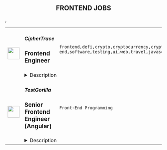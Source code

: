<div align="center"><h2>FRONTEND JOBS</h2></div><table><tr>
                <td width="100" height="100" rowspan="2">
                    <img src="https://remoteok.com/assets/img/jobs/c6a22ae7c509db07a27daf17a6a0a1051666250138.peg" width="38px" height="auto">
                </td>
                <td width="300">
                    <h5>CipherTrace</h5>
                    <h3>Frontend Engineer</h3>
                </td>
                <td width="300">
                    <code>frontend,defi,crypto,cryptocurrency,cryptocurrencies,back-end,software,testing,ui,web,travel,javascript,api,leader,engineer</code>
                </td>
                <td width="200">
                <text>1 days ago</text>
                </td>
                <td width="100" rowspan="2">
                <a href="https://remoteOK.com/remote-jobs/remote-frontend-engineer-ciphertrace-135906" align="right" target="_blank">Apply</a>
                </td>
            </tr>
            <tr>
                <td colspan="3">
                <details><summary>Description</summary>
                <div>CipherTrace, a Mastercard company, is a rapidly growing leader in cryptocurrency intelligence and compliance. Our team has introduced novel solutions to challenges including sanctions compliance for DeFi and the Crypto Travel Rule. Our mission is to grow the blockchain economy by making crypto safe for users and trusted by governments. CipherTrace operates on a global scale to assist banks, cryptocurrency exchanges, law enforcement agencies, regulators, VASPs, and businesses in preventing fraud, human trafficking, money laundering, and other illicit activity where cryptocurrency is involved.</div><div><br></div><div>The ideal candidate should be a passionate, self-motivated, team player with experience working in a quickly evolving environment and who has a willingness to work and learn in a collaborative organization.</div><div><br></div><div><br></div><p></p><h4>Responsibilities</h4><p></p><p></p><ul>
<li>Build the next generation cryptocurrency tools, law enforcement tools, and DeFi platforms.</li>
<li>Build middleware services to interface the UI to the Back End infrastructure.</li>
<li>Write <a href="http://angular.js/" class="postings-link" rel="noopener noreferrer nofollow">Angular.js</a> to display Bitcoin, Ethereum, and other cryptocurrencies cross-platform.</li>
<li>Debug and perform quality testing on the Blockchain cryptocurrency data user interface.</li>
<li>Design reactive API software for real-time cryptocurrency displays.</li>
<li>Write software in JavaScript to allow users to interactively investigate wallets and addresses of multiple cryptocurrencies.</li>
<li>Co-design software APIs with back-end developers to access cryptocurrency feeds.</li>
<li>Develop middleware modules to visualize cryptocurrency transactions.</li>
</ul><p></p><h4>Requirements</h4><p></p><p></p><ul>
<li>8+ years of experience building enterprise JavaScript web applications.</li>
<li>JavaScript, TypeScript, Python, styled components, and frameworks like Angular, React, <a href="http://node.js/" class="postings-link" rel="noopener noreferrer nofollow">Node.js</a>.</li>
<li>SQL/noSQL, Cassandra, PostgreSQL, MySQL, BigQuery, Elasticsearch, GraphQL.</li>
<li>Restful APIs, Kafka, and microservices.</li>
<li>Data visualization app development and concepts.</li>
<li>Blockchain technologies, DeFi, law enforcement software, or cryptocurrencies.</li>
</ul><p></p><h4>Nice to Have</h4><p></p><p></p><ul>
<li>Experience with data visualization libraries like <a href="http://d3.js/" class="postings-link" rel="noopener noreferrer nofollow">D3.js</a>.</li>
<li>Strong communication skills (both spoken and written).</li>
</ul><div><br></div><div><br></div><div><b style="font-size:18px;">Perks & Benefits</b></div><div>We offer a comprehensive benefits package including competitive salaries, bonuses, medical, dental, and vision - which cover domestic partners as well - plus life and disability coverage, 20 vacation days, and a 401K matching plan.</div><br/><br/>Please mention the word **CONVINCING** and tag RMy4yMzguOTkuNTE= when applying to show you read the job post completely (#RMy4yMzguOTkuNTE=). This is a beta feature to avoid spam applicants. Companies can search these words to find applicants that read this and see they're human.
                </details>
                </td>
            </tr>,<tr>
                <td width="100" height="100" rowspan="2">
                    <img src="https://wwr-pro.s3.amazonaws.com/logos/0071/4666/logo.gif" width="38px" height="auto">
                </td>
                <td width="300">
                    <h5>TestGorilla</h5>
                    <h3> Senior Frontend Engineer (Angular)</h3>
                </td>
                <td width="300">
                    <code>Front-End Programming</code>
                </td>
                <td width="200">
                <text>4 days ago</text>
                </td>
                <td width="100" rowspan="2">
                <a href="https://weworkremotely.com/remote-jobs/testgorilla-senior-frontend-engineer-angular" align="right" target="_blank">Apply</a>
                </td>
            </tr>
            <tr>
                <td colspan="3">
                <details><summary>Description</summary>
                <img src="https://we-work-remotely.imgix.net/logos/0071/4666/logo.gif?ixlib=rails-4.0.0&w=50&h=50&dpr=2&fit=fill&auto=compress" />

<p>
  <strong>Headquarters:</strong> Amsterdam, The Netherlands
    <br /><strong>URL:</strong> <a href="https://www.testgorilla.com/">https://www.testgorilla.com/</a>
</p>

<div>Hi there,<br><br>
</div><div>I’m Nicolas, TestGorilla’s Head of Engineering. We’re a fast-growing HR tech startup that helps hiring teams make better hiring decisions faster and bias-free.<br><br>
</div><div>Over the past year, we’ve experienced tremendous growth. More than 7,500 companies have replaced CVs with our assessments to screen candidates in an unbiased and data-driven way.<br><br>
</div><div>As we scale our efforts in 2022 and beyond, we’re looking for a <strong>Senior Frontend Engineer</strong> who’s passionate about joining our quest to help people land dream jobs.<br><br>
</div><div>
<br><br>
</div><h1>The proposition</h1><ul>
<li>Helping shape a fast-growing HR tech startup as an early employee</li>
<li>Fully remote position with bright, motivated, and friendly colleagues around the world </li>
<li>Competitive salary incl. bonus and stock options</li>
<li>Flexible hours and vacation</li>
<li>Paid parental leave </li>
<li>€1000 remote working budget per year</li>
<li>3.5% of salary learning &amp; development budget</li>
</ul><div>
<br><br>
</div><h1>The role in context</h1><div>We are looking for a <strong>Senior Frontend Engineer</strong> to join our engineering department and help us bring our product to Enterprise level maturity. Your work will directly impact hundreds of thousands of users around the world.</div><div> </div><div>As a senior member of the engineering team, you will build and deliver frontend solutions to provide extraordinary product experiences for our users, including SPAs and reusable components for the rapid growth of all our products.</div><div> </div><div>You’ll own the design, code, and deployment of solutions and make sure they perform and scale in production. </div><div> <br><br>
</div><h1>You’ll spend time on the following</h1><ul>
<li>Take full <strong>ownership</strong> of the frontend; from low-level optimizations to improving user experience</li>
<li>Build <strong>reusable</strong> code and libraries for future use</li>
<li>Ensure the technical feasibility of <a href="https://www.testgorilla.com/test-library/role-specific-skills-tests/ux-ui-design-test/">UI/UX designs</a> and propose features and functionalities to the product team</li>
<li>
<strong>Optimize</strong> the application for maximum speed and scalability</li>
<li>Lead the entire <strong>software development and delivery</strong> cycle from ideation to deployment and everything in between</li>
<li>Efficiently utilize <strong>DevOps</strong> tools and practices to deliver high-quality software as well as value to end customers as early as possible</li>
<li>Work in a collaborative, talented <strong>distributed team</strong> across Europe, United States, South America, and Asia</li>
<li>You will act as a <strong>mentor</strong> for less-experienced team members through both your technical knowledge and leadership skills</li>
</ul><div>
<br><br>
</div><h1>Here’s what we’re looking for</h1><ul>
<li>You are inspired by our mission to put <em>one billion people in dream jobs</em>
</li>
<li>You are fully aligned with our <a href="https://www.testgorilla.com/careers/">values</a>
</li>
<li>Experience designing, implementing, running, and maintaining production front-end code using modern client-side development frameworks based on JS/TS such as <a href="https://www.testgorilla.com/test-library/programming-skills-tests/angular-test/">Angular</a>
</li>
<li>You strive for excellence: pixel-perfect, high-quality code, and lightning-fast load times</li>
<li>You care deeply about building a world-class engineering team</li>
<li>You have a solid understanding ofUX/UI design, usability, and accessibility</li>
<li>You are passionate about improving skills and learning new technologies</li>
<li>You enjoy influencing others and always advocate for technical excellence while being open to change</li>
<li>You’re resilient in ambiguous situations and can approach challenges from multiple perspectives</li>
<li>You have strong written and verbal communication skills. You can validate your decisions and communicate them clearly</li>
</ul><div>We typically expect candidates with at least <strong><em>7 years of  Senior Frontend Engineer experience</em></strong> to have the skills mentioned above.<br><br>
</div><h1>Bonus points if ...</h1><ul>
<li>you have experience in a SaaS product based company</li>
<li>you are comfortable with Agile methods, such as Extreme Programming (XP), Scrum, and/or Kanban</li>
<li>you have a working knowledge of cloud technology such as <a href="https://www.testgorilla.com/test-library/role-specific-skills-tests/aws-test/">AWS</a>, Azure, Kubernetes, and Docker</li>
</ul><div><br></div><h1>Interested?</h1><div>Here at TestGorilla, we eat our own dog food. We use our assessment platform to make sure we make the best hiring decisions faster and bias-free. I took one too and I enjoyed it!<br><br>
</div><div>So if this role sounds like a good fit for you, I’d like you to take an assessment so we can get a better idea about whether you would fit the role. It’s also a great opportunity for you to get to know our product! Simply use the Apply button.<br><br>
</div><div>If you’re hired, I’ll do everything I can to help you succeed at <a href="https://www.testgorilla.com/">TestGorilla</a> and throughout the rest of your career.</div>

<p><strong>To apply:</strong> <a href="https://weworkremotely.com/remote-jobs/testgorilla-senior-frontend-engineer-angular">https://weworkremotely.com/remote-jobs/testgorilla-senior-frontend-engineer-angular</a></p>

                </details>
                </td>
            </tr>,<tr>
                <td width="100" height="100" rowspan="2">
                    <img src="https://wwr-pro.s3.amazonaws.com/logos/0006/6308/logo.gif" width="38px" height="auto">
                </td>
                <td width="300">
                    <h5>Slab</h5>
                    <h3> Frontend Engineer </h3>
                </td>
                <td width="300">
                    <code>Front-End Programming</code>
                </td>
                <td width="200">
                <text>153 days ago</text>
                </td>
                <td width="100" rowspan="2">
                <a href="https://weworkremotely.com/remote-jobs/slab-frontend-engineer" align="right" target="_blank">Apply</a>
                </td>
            </tr>
            <tr>
                <td colspan="3">
                <details><summary>Description</summary>
                <img src="https://we-work-remotely.imgix.net/logos/0006/6308/logo.gif?ixlib=rails-4.0.0&w=50&h=50&dpr=2&fit=fill&auto=compress" />

<p>
  <strong>Headquarters:</strong> San Francisco
    <br /><strong>URL:</strong> <a href="https://slab.com/">https://slab.com/</a>
</p>

<div><strong>About:</strong></div><div><br></div><div>At <a href="https://slab.com/">Slab</a>, we believe that knowledge is the foundation of any organization's success. When a team's collective knowledge is accessible, that team's potential is limitless. That's why we're making the workplace a source of learning and purpose through knowledge-sharing. Our product helps teams easily create, organize, and discover knowledge across the entire company, from non-technical to tech-savvy. Thousands of customers rely on Slab across their entire workforces, including Asana, Benchling, and Fivetran.</div><div><br></div><div>As a small product-focused company, you'll join a team of experienced engineers, working on shipping features that delight users, fixing issues that get in their way while keeping our codebase, infrastructure, and tooling modern and well-maintained. We are globally distributed, with processes that minimize meetings and overhead, letting makers build on the maker's schedule.</div><div><strong><br>Technologies we use:</strong></div><ul>
<li>React + TypeScript + Sass</li>
<li>GraphQL + Apollo + Absinthe</li>
<li>Elixir + Phoenix</li>
<li>Postgres + Redis</li>
<li>Docker + Kubernetes</li>
<li>Google Cloud Platform</li>
</ul><div><strong>Sound like you?</strong></div><ul>
<li>You have a strong technical background, with experience solving complex engineering challenges</li>
<li>You love delighting users with great product experiences and resolving issues that get in their way</li>
<li>You're curious to learn and demonstrate the ability to do so very quickly</li>
<li>You communicate with clearly and concisely, whether with teammates or users</li>
<li>You are self-motivated and possess a strong work ethic</li>
<li>You are passionate about knowledge-sharing and identify with Slab's mission and values</li>
</ul><div><strong>What we value:</strong></div><ul>
<li>
<strong>Stay lean</strong> - We strive for the greatest possible impact with the fewest number of employees. We empower our teammates with the most leveraged tools and efficient processes.</li>
<li>
<strong>Default to open</strong> - We encourage and nurture open exchanges of knowledge and ideas — while acting with respect and regard for each other.</li>
<li>
<strong>Think rigorously</strong> - We act and execute after careful thought and examination of known information, while acknowledging the risks we accept in its absence.</li>
<li>
<strong>Say no</strong> - We aim to deliver exceptionally high value in a small set of focus areas. We willingly abstain from good ideas to give only the most promising paths the attention they deserve.</li>
<li>
<strong>The best prevails</strong> - Whether an idea or an individual, the best will rise to the top at Slab. Ideas we pursue can come from anywhere, and individuals gain responsibilities due to outperformance.</li>
<li>
<strong>Global optimization</strong> - We believe that our mission — to make the workplace a source of learning and purpose — is the ultimate priority, above any single project, team, or individual.</li>
</ul><div><strong><br>Benefits:</strong></div><ul>
<li>Full health insurance (USA) or stipend (International)</li>
<li>Wellness &amp; remote work stipends</li>
<li>$5k workspace setup, renewed biannually</li>
<li>7-year options exercise window</li>
</ul><div><em>Slab is an equal opportunity employer. We welcome people of diverse backgrounds, experiences, and perspectives.</em></div><div><br></div>

<p><strong>To apply:</strong> <a href="https://weworkremotely.com/remote-jobs/slab-frontend-engineer">https://weworkremotely.com/remote-jobs/slab-frontend-engineer</a></p>

                </details>
                </td>
            </tr>,<tr>
                <td width="100" height="100" rowspan="2">
                    <img src="https://remotive.com/job/1421232/logo" width="38px" height="auto">
                </td>
                <td width="300">
                    <h5>Hygraph</h5>
                    <h3>Senior Frontend Engineer (f/m/d)</h3>
                </td>
                <td width="300">
                    <code>AWS,developer,frontend,golang</code>
                </td>
                <td width="200">
                <text>16 days ago</text>
                </td>
                <td width="100" rowspan="2">
                <a href="https://remotive.com/remote-jobs/software-dev/senior-frontend-engineer-f-m-d-1421232" align="right" target="_blank">Apply</a>
                </td>
            </tr>
            <tr>
                <td colspan="3">
                <details><summary>Description</summary>
                <p class="sc-1fwbcuw-0 jcrpKX" style="line-height: 1.6em; color: #081026; margin-bottom: 30px; margin-top: 0px; word-break: break-word; font-variant-ligatures: none;"><strong><em><span style="color: #081026;"><span style="font-variant-ligatures: none;">Remote Anywhere<br></span></span></em></strong></p>
<p style="margin-bottom: 4px;"><strong>How you will make an impact</strong><strong><br></strong></p>
<p style="margin-bottom: 4px;"><strong> </strong></p>
<p style="margin-bottom: 4px;">As our <strong>Senior </strong><strong>Frontend Engineer,</strong> you will be working on building an exceptional user experience for the thousands of customers that interact with our product daily. With our product's constant growth and evolution, you will be exposed to interesting challenges as we develop new features, improvements, and changes in our architecture.</p>
<p> </p>
<p style="margin-bottom: 4px;"><strong>Some of your tasks and responsibilities include:</strong></p>
<ul style="margin-bottom: 10px;">
<li style="line-height: 1.8;">Collaborating closely within an autonomous, cross-functional team, solving exciting challenges and planning continuous improvements.</li>
<li style="line-height: 1.8;">Designing and implementing scalable and performant solutions.</li>
<li style="line-height: 1.8;">Participating in the development and adoption of our UI component library.</li>
<li style="line-height: 1.8;">Making architectural decisions and recommendations for creating a best-in-class user experience.</li>
<li style="line-height: 1.8;">Participating as part of internal Engineering Guilds, to identify architectural improvements, and prioritize and act on them.</li>
<li style="line-height: 1.8;">Bringing creative ideas and expertise to the table, having a real impact on our product and engineering practices.</li>
<li style="line-height: 1.8;">Working in an environment that supports your growth.</li>
</ul>
<p style="margin-bottom: 4px;"><strong> </strong></p>
<p style="margin-bottom: 4px;"><strong>Expectations timeline</strong><strong><br></strong></p>
<p style="margin-bottom: 4px;"><strong>1 Month</strong></p>
<p style="margin-bottom: 4px;">You have gone through different onboarding sessions covering our product, current architecture, and relevant services we run on production learned about the company's origin and current vision and met colleagues from different departments as part of onboarding as well as weekly virtual social events.</p>
<p style="margin-bottom: 4px;">You would have started to get to know your teammates, learned how we work daily, and contributed to our codebase.</p>
<p> </p>
<p style="margin-bottom: 4px;"><strong>3 Months</strong></p>
<p style="margin-bottom: 4px;">You will be familiar with most concepts related to our product and worked alongside your teammates to deliver features and improvements on production successfully.</p>
<p style="margin-bottom: 4px;">You would have had a few 1:1s with your team lead to check in on how things are going, you will have participated in some engineering guild sessions and collaborated with fellow engineers to improve our architecture and developer experience.</p>
<p> </p>
<p style="margin-bottom: 4px;"><strong>6 Months</strong></p>
<p style="margin-bottom: 4px;">You will have made solid contributions to our product, influenced our ways of working, shared knowledge, and previous experience helping substantially with important decision-making.</p>
<p> </p>
<p style="margin-bottom: 4px;"><strong>Our tech stack</strong></p>
<ul style="margin-bottom: 10px;">
<li style="line-height: 1.8;">TypeScript, Node.js, React, Golang, PSQL</li>
<li style="line-height: 1.8;">GraphQL, REST</li>
<li style="line-height: 1.8;">Pulumi, AWS, Vercel, Cloudflare, Fastly, New Relic, Github actions</li>
</ul>
<p class="sc-1fwbcuw-0 jcrpKX" style="line-height: 1.6em; color: #081026; margin-bottom: 30px; margin-top: 0px; word-break: break-word; font-variant-ligatures: none;"> </p>
<p style="margin-bottom: 4px;"><strong>Our expectations from you</strong></p>
<ul style="margin-bottom: 10px;">
<li style="line-height: 1.8;">6+ years of frontend development experience, preferably with React and TypeScript.</li>
<li style="line-height: 1.8;">Experience writing testable code, following best practices and design patterns when applicable.</li>
<li style="line-height: 1.8;">Mindful about performance and able to measure it meaningfully.</li>
<li style="line-height: 1.8;">Strong expertise in analyzing product requirements and creating technical designs.</li>
<li style="line-height: 1.8;">Strong collaboration and communication skills, both verbal and written. Ability to take ownership, but also ask for help and advice when needed.</li>
<li style="line-height: 1.8;">Openness to feedback and willingness to learn, reflect, and grow within the organization</li>
<li style="line-height: 1.8;">Experience in successfully driving technical, business, and people-related initiatives that improved productivity, performance, and quality.</li>
</ul>
<p> </p>
<p style="margin-bottom: 4px;"><em><strong>Bonus points:</strong></em></p>
<ul style="margin-bottom: 10px;">
<li style="line-height: 1.8;">Experience working with design systems.</li>
<li style="line-height: 1.8;">Experience with developing APIs using GraphQL and/or REST.</li>
<li style="line-height: 1.8;">Experience with monitoring and observability tooling.</li>
<li style="line-height: 1.8;">Experience with accessibility and tools to measure it.</li>
<li style="line-height: 1.8;">Experience mentoring other teammates to grow and improve continuously.</li>
</ul>
<p> </p>
<p> </p>
<p style="margin-bottom: 4px;"><strong>The Process</strong></p>
<ul style="margin-bottom: 10px;">
<li dir="ltr" style="line-height: 1.8;">
<p dir="ltr" style="margin-bottom: 4px;">Intro call with our Talent Acquisition Manager.</p>
</li>
<li style="line-height: 1.8;">Interview with Hiring Manager(s) (Case study or assignment or code pairing if applicable).</li>
<li style="line-height: 1.8;">Team Fit Call.</li>
<li style="line-height: 1.8;">Reference Check and Offer.</li>
</ul>
<p> </p>
<p style="margin-bottom: 4px;">The response time is usually within 2 weeks for each step. You could expect some alterations when necessary.</p>
<p style="margin-bottom: 4px;"><strong> </strong></p>
<p style="margin-bottom: 4px;"><strong> </strong></p>
<p style="margin-bottom: 4px;"><strong>About us</strong></p>
<p style="margin-bottom: 4px;"><strong> </strong></p>
<p style="margin-bottom: 4px;">At <strong>Hygraph</strong> we're building the leading GraphQL Federated Content Platform. Our goal is to enable developers and content operators to create, enrich, unify, and deliver content across platforms seamlessly. We are trusted to manage content for teams from over 50,000 organizations like Telenor, Burrow, Gamescom, and Shure. With over $10M in funding from OpenOcean, Peak, and Paua Ventures, you will be part of a remote-first and globally distributed team of over 60 colleagues, committed to working collaboratively, transparently, and passionately.</p>
<p style="margin-bottom: 4px;"><strong> </strong></p>
<p style="margin-bottom: 4px;"><strong>Working at Hygraph</strong></p>
<ul style="margin-bottom: 10px;">
<li style="line-height: 1.8;">Our teams are passionate about our product.</li>
<li style="line-height: 1.8;">Self-motivation, trust, and collaboration is the driving factor for our success.</li>
<li style="line-height: 1.8;">We believe in a remote-first approach where everyone is encouraged to do their best from wherever they are and work together with transparency, accountability, and ownership.</li>
<li style="line-height: 1.8;">We have a workstation budget to support the remote work on top of providing the latest company IT equipment (e.g. Macbook).</li>
<li style="line-height: 1.8;">We are curious, risk-takers, and we experiment with our ideas and make things happen.</li>
<li style="line-height: 1.8;">We work together to provide optimal solutions for our users and adapt to the people and market needs.</li>
<li style="line-height: 1.8;">Our flexible working model encourages us to work according to what works best for us and maintain an excellent work-life balance.</li>
<li style="line-height: 1.8;">We learn continuously through feedback and have a yearly learning budget to attend training and conferences.</li>
<li style="line-height: 1.8;">We are an international and friendly team spread across 17 countries, coming together once a year for our annual off-site/retreat.</li>
</ul>
<p style="margin-bottom: 4px;"><em><strong> </strong></em></p>
<p style="margin-bottom: 4px;"><em><strong>Hygraph is an equal opportunity employer committed to hiring people with diverse backgrounds. We believe that diversity, unique experiences, qualities, and different cultures enrich our workspace's productivity and promote innovation and creativity.</strong></em></p>
<img src="https://remotive.com/job/track/1421232/blank.gif?source=public_api" alt=""/>
                </details>
                </td>
            </tr></table>